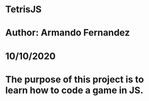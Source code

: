# TetrisJS
# Author: Armando Fernandez
# 10/10/2020
# The purpose of this project is to learn how to code a game in JS.